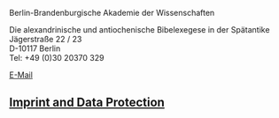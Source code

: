 Berlin-Brandenburgische Akademie der Wissenschaften

Die alexandrinische und antiochenische Bibelexegese in der Spätantike  
Jägerstraße 22 / 23  
D-10117 Berlin  
Tel: +49 (0)30 20370 329  

[E-Mail](mailto:annette.von_stockhausen@bbaw.de)

## [Imprint and Data Protection](../imprint)
